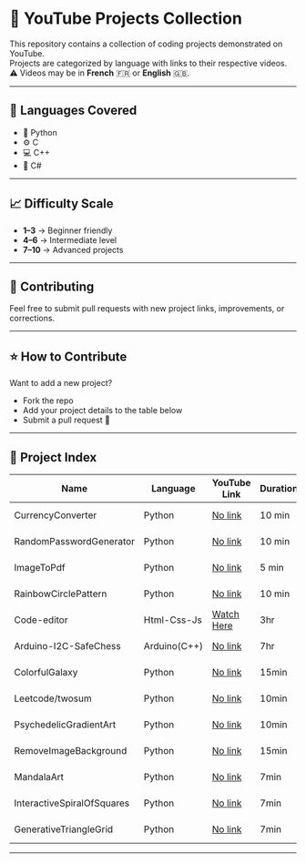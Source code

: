 # 🎥 YouTube Projects Collection

This repository contains a collection of coding projects demonstrated on YouTube.  
Projects are categorized by language with links to their respective videos.  
⚠️ Videos may be in **French** 🇫🇷 or **English** 🇬🇧.  

---

## 📂 Languages Covered
- 🐍 Python  
- ⚙️ C  
- 💻 C++  
- 🔷 C#  

---

## 📈 Difficulty Scale
- **1–3** → Beginner friendly  
- **4–6** → Intermediate level  
- **7–10** → Advanced projects  

---

## 🤝 Contributing
Feel free to submit pull requests with new project links, improvements, or corrections.  

---

## ⭐ How to Contribute
Want to add a new project?  
- Fork the repo  
- Add your project details to the table below  
- Submit a pull request 🚀   

---

## 📌 Project Index

| Name | Language | YouTube Link | Duration | Difficulty (1-10) | Language of Video |
|------|----------|--------------|----------|-------------------|-------------------|
| CurrencyConverter | Python | [No link]() | 10 min | 4 | 🇫🇷 French |
| RandomPasswordGenerator | Python | [No link]() | 10 min | 4 | 🇫🇷 French  |
| ImageToPdf | Python | [No link]() | 5 min | 4 | 🇫🇷 French  |
| RainbowCirclePattern | Python | [No link]() | 10 min | 4 | 🇫🇷 French  |
| Code-editor| Html-Css-Js | [Watch Here](https://www.youtube.com/watch?v=Vs4hQsDpxww&list=PLhkm3BkGypZw1LzV89WMog5Vi0jrX4lou&index=13) | 3hr | 4 | 🇬🇧 English |
| Arduino-I2C-SafeChess | Arduino(C++) | [No link]() | 7hr | 7 | 🇫🇷 French  |
| ColorfulGalaxy | Python | [No link]() | 15min | 3 | 🇬🇧 English  |
| Leetcode/twosum | Python | [No link]() | 10min | 1 | 🇬🇧 English  |
| PsychedelicGradientArt| Python | [No link]() | 10min | 2 | 🇬🇧 English  |
| RemoveImageBackground| Python | [No link]() | 15min | 3 | 🇬🇧 English  |
| MandalaArt| Python | [No link]() | 7min | 3 | 🇬🇧 English  |
| InteractiveSpiralOfSquares| Python | [No link]() | 7min | 3 | 🇬🇧 English  |
| GenerativeTriangleGrid| Python | [No link]() | 7min | 3 | 🇬🇧 English  |
---